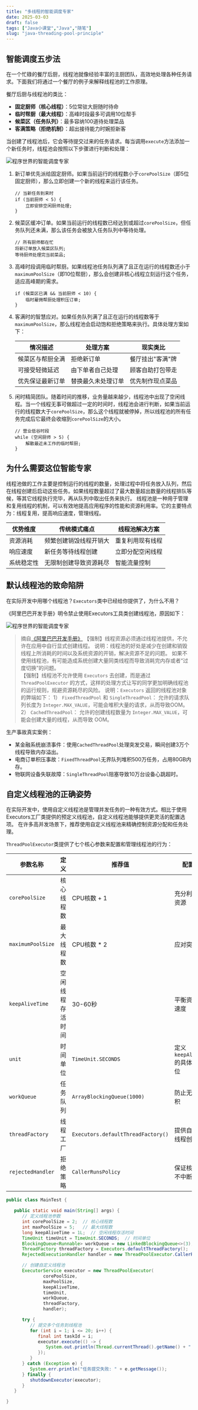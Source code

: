 ```yaml
---
title: "多线程的智能调度专家"
date: 2025-03-03
draft: false
tags: ["Java小课堂","Java","随笔"]
slug: "java-threading-pool-principle"
---
```



## 智能调度五步法
在一个忙碌的餐厅后厨，线程池就像经验丰富的主厨团队，高效地处理各种任务请求。下面我们将通过一个餐厅的例子来解释线程池的工作原理。

餐厅后厨与线程池的类比：
- **固定厨师（核心线程）**：5位常驻大厨随时待命
- **临时帮厨（最大线程）**：高峰时段最多可调用10位帮手
- **候菜区（任务队列）**：最多容纳100道待处理菜品
- **客满策略（拒绝机制）**：超出接待能力时婉拒新客

当创建了线程池后，它会等待提交过来的任务请求。每当调用`execute`方法添加一个新任务时，线程池会按照以下步骤进行判断和处理：

![程序世界的智能调度专家](/posts/annex/images/essays/程序世界的智能调度专家-02.png)

1. 新订单优先派给固定厨师。如果当前运行的线程数小于`corePoolSize`（即5位固定厨师），那么立即创建一个新的线程来运行该任务。
    ```text
    // 当新任务到来时
    if (当前厨师 < 5) {
        立即安排空闲厨师处理;
    }
    ```
2. 候菜区缓冲订单。如果当前运行的线程数已经达到或超过`corePoolSize`，但任务队列还未满，那么该任务会被放入任务队列中等待处理。
    ```text
    // 所有厨师都在忙
    将新订单放入候菜区队列;
    等待厨师处理完当前菜品;
    ```
3. 高峰时段调用临时帮厨。如果线程池任务队列满了且正在运行的线程数还小于`maximumPoolSize`（即10位帮厨），那么会创建非核心线程立刻运行这个任务，适应高峰期的需求。
    ```text
    if (候菜区已满 && 当前厨师 < 10) {
        临时雇佣帮厨处理积压订单;
    }
    ```
4. 客满时的智慧应对。如果任务队列满了且正在运行的线程数等于`maximumPoolSize`，那么线程池会启动饱和拒绝策略来执行。具体处理方案如下：

   |  情况描述 | 处理方案  | 现实类比  |
   |---|---|---|
   | 候菜区与帮厨全满  | 拒绝新订单  | 餐厅挂出"客满"牌  |
   | 可接受轻微延迟  |  由下单者自己处理 | 顾客自助打包带走  |
   | 优先保证最新订单  | 替换最久未处理订单  | 优先制作现点菜品  |
5. 闲时精简团队。随着时间的推移，业务量越来越少，线程池中出现了空闲线程。当一个线程无事可做超过一定的时间时，线程池会进行判断，如果当前运行的线程数大于`corePoolSize`，那么这个线程就被停掉，所以线程池的所有任务完成后它最终会收缩到`corePoolSize`的大小。
    ```text
    // 营业低谷时段
    while (空闲厨师 > 5) {
        解散最近未工作的临时帮厨;
    }
    ```

## 为什么需要这位智能专家
线程池做的工作主要是控制运行的线程的数量，处理过程中将任务放入队列，然后在线程创建后启动这些任务。如果线程数量超过了最大数量超出数量的线程排队等候，等其它线程执行完毕，再从队列中取出任务来执行。
线程池是一种用于管理和复用线程的机制，可以有效地提高应用程序的性能和资源利用率。它的主要特点为：线程复用，提高响应速度，管理线程。

| 优势维度  | 传统模式痛点  | 线程池解决方案  |
|---|---|---|
| 资源消耗  |  频繁创建销毁线程开销大	 | 重复利用现有线程  |
| 响应速度  | 新任务等待线程创建  | 立即分配空闲线程  |
| 系统稳定性	  | 无限制创建导致资源耗尽  | 智能流量控制  |


## 默认线程池的致命陷阱
在实际开发中用哪个线程池？`Executors`类中已经给你提供了，为什么不用？

《阿里巴巴开发手册》明令禁止使用Executors工具类创建线程池，原因如下：

![程序世界的智能调度专家](/posts/annex/images/essays/程序世界的智能调度专家.png)

> 摘自[《阿里巴巴开发手册》](https://developer.aliyun.com/topic/download?spm=a2c6h.15028928.J_5293118740.2&id=805)
【强制】线程资源必须通过线程池提供，不允许在应用中自行显式创建线程。
说明：线程池的好处是减少在创建和销毁线程上所消耗的时间以及系统资源的开销，解决资源不足的问题。 如果不使用线程池，有可能造成系统创建大量同类线程而导致消耗完内存或者“过度切换”的问题。<br>
【强制】线程池不允许使用 `Executors` 去创建，而是通过 `ThreadPoolExecutor` 的方式，这样的处理方式让写的同学更加明确线程池的运行规则，规避资源耗尽的风险。
说明：`Executors` 返回的线程池对象的弊端如下：
1） `FixedThreadPool` 和 `SingleThreadPool`： 允许的请求队列长度为 `Integer.MAX_VALUE`，可能会堆积大量的请求，从而导致OOM。
2） `CachedThreadPool`： 允许的创建线程数量为 `Integer.MAX_VALUE`，可能会创建大量的线程，从而导致 OOM。

生产事故真实案例：
- 某金融系统崩溃事件：使用`CachedThreadPool`处理突发交易，瞬间创建3万个线程导致内存溢出。
- 电商订单积压事故：`FixedThreadPool`无界队列堆积500万任务，占用80GB内存。
- 物联网设备失联故障：`SingleThreadPool`阻塞导致10万台设备心跳超时。

## 自定义线程池的正确姿势
在实际开发中，使用自定义线程池是管理并发任务的一种有效方式。相比于使用Executors工厂类提供的预定义线程池，自定义线程池能够提供更灵活的配置选项。
在许多高并发场景下，推荐使用自定义线程池来精确控制资源分配和任务处理。

`ThreadPoolExecutor`类提供了七个核心参数来配置和管理线程池的行为：

| 参数名称         | 定义                                     | 推荐值               | 配置依据                             |
|------------------|------------------------------------------|----------------------|--------------------------------------|
| `corePoolSize`   | 核心线程数                               | CPU核数 + 1          | 充分利用CPU资源                     |
| `maximumPoolSize`| 最大线程数                               | CPU核数 * 2          | 应对突发流量                         |
| `keepAliveTime`  | 空闲线程存活时间                         | 30-60秒              | 平衡资源释放速度                     |
| `unit`           | 时间单位                                 | `TimeUnit.SECONDS`   | 定义`keepAliveTime`的具体时间单位    |
| `workQueue`      | 任务队列                                 | `ArrayBlockingQueue(1000)` | 防止无限制堆积                   |
| `threadFactory`  | 线程工厂                                 | `Executors.defaultThreadFactory()` | 提供自定义的线程创建方式       |
| `rejectedHandler`| 拒绝策略                                 | `CallerRunsPolicy`   | 保证核心业务不中断                   |

```java
public class MainTest {

   public static void main(String[] args) {
      // 定义线程池参数
      int corePoolSize = 2;  // 核心线程数
      int maxPoolSize = 5;   // 最大线程数
      long keepAliveTime = 1L;  // 空闲线程存活时间
      TimeUnit timeUnit = TimeUnit.SECONDS;  // 时间单位
      BlockingQueue<Runnable> workQueue = new LinkedBlockingQueue<>(3);  // 任务队列
      ThreadFactory threadFactory = Executors.defaultThreadFactory();  // 线程工厂
      RejectedExecutionHandler handler = new ThreadPoolExecutor.CallerRunsPolicy();  // 拒绝策略

      // 创建自定义线程池
      ExecutorService executor = new ThreadPoolExecutor(
              corePoolSize,
              maxPoolSize,
              keepAliveTime,
              timeUnit,
              workQueue,
              threadFactory,
              handler);

      try {
         // 提交多个任务到线程池
         for (int i = 1; i <= 20; i++) {
            final int taskId = i;
            executor.execute(() -> {
               System.out.println(Thread.currentThread().getName() + " 执行任务 " + taskId);
            });
         }
      } catch (Exception e) {
         System.err.println("任务提交失败: " + e.getMessage());
      } finally {
         shutdownExecutor(executor);
      }
   }

}
```

